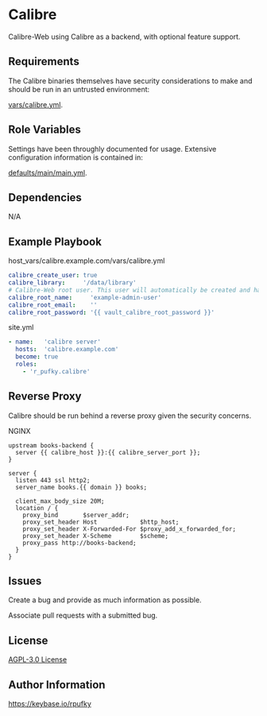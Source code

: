 # Calibre
Calibre-Web using Calibre as a backend, with optional feature support.

## Requirements
The Calibre binaries themselves have security considerations to make and should
be run in an untrusted environment:

[vars/calibre.yml](https://github.com/r-pufky/ansible_calibre/blob/main/vars/main/calibre.yml).

## Role Variables
Settings have been throughly documented for usage. Extensive configuration
information is contained in:

[defaults/main/main.yml](https://github.com/r-pufky/ansible_calibre/blob/main/defaults/main/main.yml).

## Dependencies
N/A

## Example Playbook
host_vars/calibre.example.com/vars/calibre.yml
``` yaml
calibre_create_user: true
calibre_library:     '/data/library'
# Calibre-Web root user. This user will automatically be created and have root.
calibre_root_name:     'example-admin-user'
calibre_root_email:    ''
calibre_root_password: '{{ vault_calibre_root_password }}'
```

site.yml
``` yaml
- name:   'calibre server'
  hosts:  'calibre.example.com'
  become: true
  roles:
    - 'r_pufky.calibre'
```

## Reverse Proxy
Calibre should be run behind a reverse proxy given the security concerns.

NGINX
``` nginx
upstream books-backend {
  server {{ calibre_host }}:{{ calibre_server_port }};
}

server {
  listen 443 ssl http2;
  server_name books.{{ domain }} books;

  client_max_body_size 20M;
  location / {
    proxy_bind       $server_addr;
    proxy_set_header Host            $http_host;
    proxy_set_header X-Forwarded-For $proxy_add_x_forwarded_for;
    proxy_set_header X-Scheme        $scheme;
    proxy_pass http://books-backend;
  }
}
```

## Issues
Create a bug and provide as much information as possible.

Associate pull requests with a submitted bug.

## License
[AGPL-3.0 License](https://github.com/r-pufky/ansible_calibre/blob/main/LICENSE)

## Author Information
https://keybase.io/rpufky

